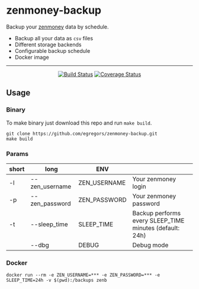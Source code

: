 # zenmoney-backup 

Backup your [zenmoney](zenmoney.ru) data by schedule.

- Backup all your data as `csv` files
- Different storage backends
- Configurable backup schedule
- Docker image

---
<div align="center">

[![Build Status](https://github.com/egregors/zenmoney-backup/actions/workflows/go.yml/badge.svg)](https://github.com/egregors/zenmoney-backup/actions) [![Coverage Status](https://coveralls.io/repos/github/egregors/zenmoney-backup/badge.svg?branch=main)](https://coveralls.io/github/egregors/zenmoney-backup?branch=main)

</div>

## Usage

### Binary

To make binary just download this repo and run `make build`.

```shell
git clone https://github.com/egregors/zenmoney-backup.git
make build
```

### Params

| short | long           | ENV          |                                                         |
|-------|----------------|--------------|---------------------------------------------------------|
| -l    | --zen_username | ZEN_USERNAME | Your zenmoney login                                     |
| -p    | --zen_password | ZEN_PASSWORD | Your zenmoney password                                  |
| -t    | --sleep_time   | SLEEP_TIME   | Backup performs every SLEEP_TIME minutes (default: 24h) |
|       | --dbg          | DEBUG        | Debug mode                                              |

### Docker

```shell
docker run --rm -e ZEN_USERNAME=*** -e ZEN_PASSWORD=*** -e SLEEP_TIME=24h -v $(pwd):/backups zenb
```

